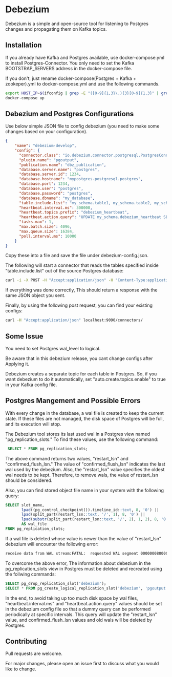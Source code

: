 # Debezium

Debezium is a simple and open-source tool for listening to Postgres changes and propagating them on Kafka topics.

## Installation

If you already have Kafka and Postgres available, use docker-compose.yml to install Postgres-Connector. You only need to set the Kafka BOOTSTRAP_SERVERS address in the docker-compose file.

If you don't, just rename docker-compose(Postgres + Kafka + zookeper).yml to docker-compose.yml and use the following commands. 

```bash
export HOST_IP=$(ifconfig | grep -E "([0-9]{1,3}\.){3}[0-9]{1,3}" | grep -v 127.0.0.1 | awk '{print $2}' | cut -f2 -d: |head -n1)
docker-compose up
```

## Debezium and Postgres Configurations
Use below simple JSON file to config debezium (you need to make some changes based on your configuration).

```JSON
{
    "name": "debezium-develop",
    "config": {
      "connector.class": "io.debezium.connector.postgresql.PostgresConnector",
      "plugin.name": "pgoutput",
      "publication.name": "dbz_publication",
      "database.server.name": "postgres",
      "database.server.id": 1234,
      "database.hostname": "mypostgres-postgresql.postgres",
      "database.port": 1234,
      "database.user": "postgres",
      "database.password": "postgres",
      "database.dbname": "my_database",
      "table.include.list": "my_schema.table1, my_schema.table2, my_schema.table3",
      "heartbeat.interval.ms": 300000,
      "heartbeat.topics.prefix": "debezium_heartbeat",
      "heartbeat.action.query": "UPDATE my_schema.debezium_heartbeat SET updated_at=now();",
      "tasks.max": 1,
      "max.batch.size": 4096,
      "max.queue.size": 16384,
      "poll.interval.ms": 10000
    }
}
```

Copy these into a file and save the file under debezium-config.json.

The following will start a connector that reads the tables specified inside "table.include.list" out of the source Postgres database:

```bash
curl -i -X POST -H "Accept:application/json" -H "Content-Type:application/json" localhost:9090/connectors/ -d @debezium-config.json
```

If everything was done correctly, This should return a response with the same JSON object you sent.

Finally, by using the following post request, you can find your existing configs:

```bash
curl -H "Accept:application/json" localhost:9090/connectors/
```

## Some Issue
You need to set Postgres wal_level to logical.

Be aware that in this debezium release, you cant change configs after Applying it.

Debezium creates a separate topic for each table in Postgres. So, if you want debezium to do it automatically, set "auto.create.topics.enable" to true in your Kafka config file.


## Postgres Mangement and Possible Errors
With every change in the database, a wal file is created to keep the current state. If these files are not managed, the disk space of Postgres will be full, and its execution will stop.

The Debezium tool stores its last used wal in a Postgres view named "pg_replication_slots." To find these values, use the following command:
```sql
 SELECT * FROM pg_replication_slots;
```
The above command returns two values, "restart_lsn" and "confirmed_flush_lsn." The value of "confirmed_flush_lsn" indicates the last wal used by the debezium. Also, the "restart_lsn" value specifies the oldest wal needs to be kept. Therefore, to remove wals, the value of restart_lsn should be considered.

Also, you can find stored object file name in your system with the following query:
```sql
SELECT slot_name,
       lpad((pg_control_checkpoint()).timeline_id::text, 8, '0') ||
       lpad(split_part(restart_lsn::text, '/', 1), 8, '0') ||
       lpad(substr(split_part(restart_lsn::text, '/', 2), 1, 2), 8, '0')
       AS wal_file
FROM pg_replication_slots;
```

If a wal file is deleted whose value is newer than the value of "restart_lsn" debezium will encounter the following error:
```bash
receive data from WAL stream:FATAL:  requested WAL segment 0000000800002A0000000000 has already been removed
```

To overcome the above error, The information about debezium in the pg_replication_slots view in Postgres must be deleted and recreated using the follwing commands:
```sql
SELECT pg_drop_replication_slot('debezium');
SELECT * FROM pg_create_logical_replication_slot('debezium', 'pgoutput');
```

In the end, to avoid taking up too much disk space by wal files, "heartbeat.interval.ms" and "heartbeat.action.query" values should be set in the debezium config file so that a dummy query can be performed periodically at specific intervals. This query will update the "restart_lsn" value, and confirmed_flush_lsn values and old wals will be deleted by Postgres.

## Contributing
Pull requests are welcome. 

For major changes, please open an issue first to discuss what you would like to change.
